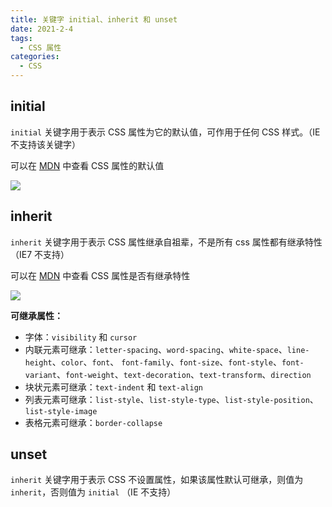 ```yaml
---
title: 关键字 initial、inherit 和 unset
date: 2021-2-4
tags:
  - CSS 属性
categories:
  - CSS
---
```


## initial



`initial` 关键字用于表示 CSS 属性为它的默认值，可作用于任何 CSS 样式。（IE 不支持该关键字）



可以在 [MDN](https://developer.mozilla.org/zh-CN/docs/Web/CSS/Reference) 中查看 CSS 属性的默认值

![ ](http://picturebed.tumiblog.top/2021/02/13/TOIMGc94dd0213120900N.png)



## inherit



`inherit` 关键字用于表示 CSS 属性继承自祖辈，不是所有 css 属性都有继承特性（IE7 不支持）



可以在 [MDN](https://developer.mozilla.org/zh-CN/docs/Web/CSS/Reference) 中查看 CSS 属性是否有继承特性

![ ](http://picturebed.tumiblog.top/2021/02/13/TOIMGb64f20213120914N.png)



**可继承属性：**



- 字体：`visibility` 和 `cursor`
- 内联元素可继承：`letter-spacing`、`word-spacing`、`white-space`、`line-height`、`color`、`font`、 `font-family`、`font-size`、`font-style`、`font-variant`、`font-weight`、`text-decoration`、`text-transform`、`direction`
- 块状元素可继承：`text-indent` 和 `text-align`
- 列表元素可继承：`list-style`、`list-style-type`、`list-style-position`、`list-style-image`
- 表格元素可继承：`border-collapse`

 

## unset



`inherit` 关键字用于表示 CSS 不设置属性，如果该属性默认可继承，则值为 `inherit`，否则值为 `initial` （IE 不支持）